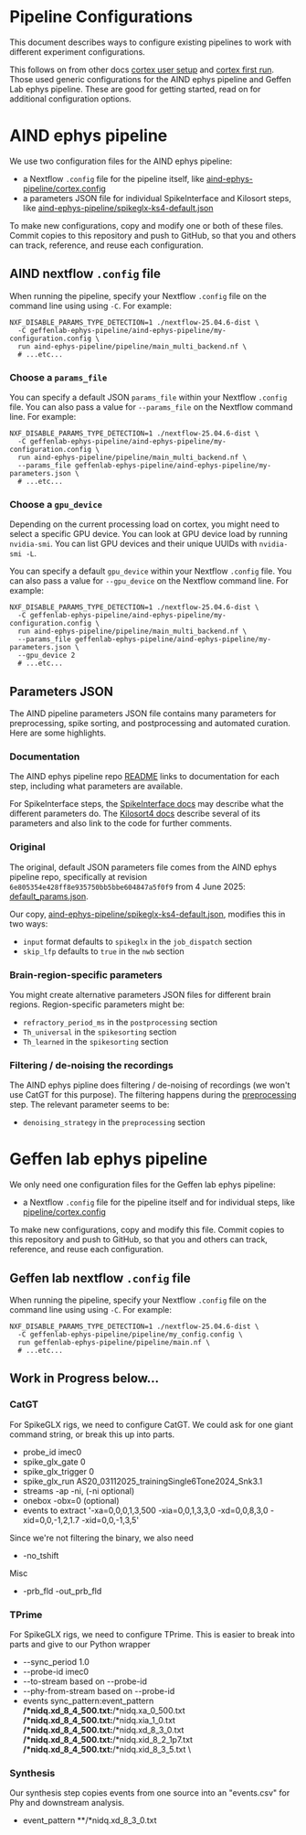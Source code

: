 # Pipeline Configurations

This document describes ways to configure existing pipelines to work with different experiment configurations.

This follows on from other docs [cortex user setup](./cortex-user-setup.md) and [cortex first run](./cortex-first-run.md).  Those used generic configurations for the AIND ephys pipeline and Geffen Lab ephys pipeline.  These are good for getting started, read on for additional configuration options.

# AIND ephys pipeline

We use two configuration files for the AIND ephys pipeline:
 - a Nextflow `.config` file for the pipeline itself, like [aind-ephys-pipeline/cortex.config](./aind-ephys-pipeline/cortex.config)
 - a parameters JSON file for individual SpikeInterface and Kilosort steps, like [aind-ephys-pipeline/spikeglx-ks4-default.json](./aind-ephys-pipeline/spikeglx-ks4-default.json)

To make new configurations, copy and modify one or both of these files.  Commit copies to this repository and push to GitHub, so that you and others can track, reference, and reuse each configuration.

## AIND nextflow `.config` file

When running the pipeline, specify your Nextflow `.config` file on the command line using using `-C`.  For example:

```
NXF_DISABLE_PARAMS_TYPE_DETECTION=1 ./nextflow-25.04.6-dist \
  -C geffenlab-ephys-pipeline/aind-ephys-pipeline/my-configuration.config \
  run aind-ephys-pipeline/pipeline/main_multi_backend.nf \
  # ...etc...
```

### Choose a `params_file`

You can specify a default JSON `params_file` within your Nextflow `.config` file.  You can also pass a value for `--params_file` on the Nextflow command line.  For example:

```
NXF_DISABLE_PARAMS_TYPE_DETECTION=1 ./nextflow-25.04.6-dist \
  -C geffenlab-ephys-pipeline/aind-ephys-pipeline/my-configuration.config \
  run aind-ephys-pipeline/pipeline/main_multi_backend.nf \
  --params_file geffenlab-ephys-pipeline/aind-ephys-pipeline/my-parameters.json \
  # ...etc...
```

### Choose a `gpu_device`

Depending on the current processing load on cortex, you might need to select a specific GPU device.  You can look at GPU device load by running `nvidia-smi`.  You can list GPU devices and their unique UUIDs with `nvidia-smi -L`.

You can specify a default `gpu_device` within your Nextflow `.config` file.  You can also pass a value for `--gpu_device` on the Nextflow command line.  For example:

```
NXF_DISABLE_PARAMS_TYPE_DETECTION=1 ./nextflow-25.04.6-dist \
  -C geffenlab-ephys-pipeline/aind-ephys-pipeline/my-configuration.config \
  run aind-ephys-pipeline/pipeline/main_multi_backend.nf \
  --params_file geffenlab-ephys-pipeline/aind-ephys-pipeline/my-parameters.json \
  --gpu_device 2
  # ...etc...
```

## Parameters JSON

The AIND pipeline parameters JSON file contains many parameters for preprocessing, spike sorting, and postprocessing and automated curation.  Here are some highlights.

### Documentation

The AIND ephys pipeline repo [README](https://github.com/AllenNeuralDynamics/aind-ephys-pipeline/blob/6e805354e428ff8e935750bb5bbe604847a5f0f9/README.md) links to documentation for each step, including what parameters are available.

For SpikeInterface steps, the [SpikeInterface docs](https://spikeinterface.readthedocs.io/en/stable/) may describe what the different parameters do.  The [Kilosort4 docs](https://kilosort.readthedocs.io/en/latest/parameters.html) describe several of its parameters and also link to the code for further comments.

### Original

The original, default JSON parameters file comes from the AIND ephys pipeline repo, specifically at revision `6e805354e428ff8e935750bb5bbe604847a5f0f9` from 4 June 2025: [default_params.json](https://github.com/AllenNeuralDynamics/aind-ephys-pipeline/blob/6e805354e428ff8e935750bb5bbe604847a5f0f9/pipeline/default_params.json).

Our copy, [aind-ephys-pipeline/spikeglx-ks4-default.json](./aind-ephys-pipeline/spikeglx-ks4-default.json), modifies this in two ways:
 - `input` format defaults to `spikeglx` in the `job_dispatch` section
 - `skip_lfp` defaults to `true` in the `nwb` section

### Brain-region-specific parameters

You might create alternative parameters JSON files for different brain regions.  Region-specific parameters might be:
 - `refractory_period_ms` in the `postprocessing` section
 - `Th_universal` in the `spikesorting` section
 - `Th_learned` in the `spikesorting` section

### Filtering / de-noising the recordings

The AIND ephys pipline does filtering / de-noising of recordings (we won't use CatGT for this purpose).  The filtering happens during the [preprocessing](https://github.com/AllenNeuralDynamics/aind-ephys-preprocessing/?tab=readme-ov-file#parameters) step.  The relevant parameter seems to be:
 - `denoising_strategy` in the `preprocessing` section

# Geffen lab ephys pipeline

We only need one configuration files for the Geffen lab ephys pipeline:
 - a Nextflow `.config` file for the pipeline itself and for individual steps, like [pipeline/cortex.config](./pipeline/cortex.config)

To make new configurations, copy and modify this file.  Commit copies to this repository and push to GitHub, so that you and others can track, reference, and reuse each configuration.

## Geffen lab nextflow `.config` file

When running the pipeline, specify your Nextflow `.config` file on the command line using using `-C`.  For example:

```
NXF_DISABLE_PARAMS_TYPE_DETECTION=1 ./nextflow-25.04.6-dist \
  -C geffenlab-ephys-pipeline/pipeline/my_config.config \
  run geffenlab-ephys-pipeline/pipeline/main.nf \
  # ...etc...
```

## Work in Progress below...

### CatGT

For SpikeGLX rigs, we need to configure CatGT.
We could ask for one giant command string, or break this up into parts.

 - probe_id imec0
 - spike_glx_gate 0
 - spike_glx_trigger 0
 - spike_glx_run AS20_03112025_trainingSingle6Tone2024_Snk3.1
 - streams -ap -ni, (-ni optional)
 - onebox -obx=0 (optional)
 - events to extract '-xa=0,0,0,1,3,500 -xia=0,0,1,3,3,0 -xd=0,0,8,3,0 -xid=0,0,-1,2,1.7 -xid=0,0,-1,3,5'

Since we're not filtering the binary, we also need
 - -no_tshift

Misc
 - -prb_fld -out_prb_fld

### TPrime

For SpikeGLX rigs, we need to configure TPrime.
This is easier to break into parts and give to our Python wrapper

 - --sync_period 1.0
 - --probe-id imec0
 - --to-stream based on --probe-id
 - --phy-from-stream based on --probe-id
 - events sync_pattern:event_pattern
    **/*nidq.xd_8_4_500.txt:**/*nidq.xa_0_500.txt \
    **/*nidq.xd_8_4_500.txt:**/*nidq.xia_1_0.txt \
    **/*nidq.xd_8_4_500.txt:**/*nidq.xd_8_3_0.txt \
    **/*nidq.xd_8_4_500.txt:**/*nidq.xid_8_2_1p7.txt \
    **/*nidq.xd_8_4_500.txt:**/*nidq.xid_8_3_5.txt \

### Synthesis

Our synthesis step copies events from one source into an "events.csv" for Phy and downstream analysis.

 - event_pattern **/*nidq.xd_8_3_0.txt
